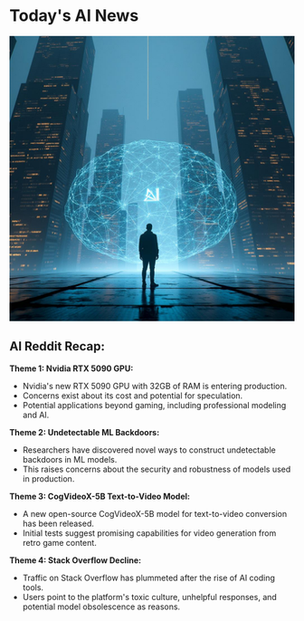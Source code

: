 
# Today's AI News

![Todays Image](pictures/20241115_210911.png)

## AI Reddit Recap:

**Theme 1: Nvidia RTX 5090 GPU:**

- Nvidia's new RTX 5090 GPU with 32GB of RAM is entering production.
- Concerns exist about its cost and potential for speculation. 
- Potential applications beyond gaming, including professional modeling and AI.

**Theme 2: Undetectable ML Backdoors:**

- Researchers have discovered novel ways to construct undetectable backdoors in ML models.
- This raises concerns about the security and robustness of models used in production.

**Theme 3: CogVideoX-5B Text-to-Video Model:**

- A new open-source CogVideoX-5B model for text-to-video conversion has been released.
- Initial tests suggest promising capabilities for video generation from retro game content.

**Theme 4: Stack Overflow Decline:**

- Traffic on Stack Overflow has plummeted after the rise of AI coding tools.
- Users point to the platform's toxic culture, unhelpful responses, and potential model obsolescence as reasons.
